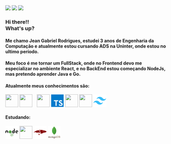 <div style="display: inline-block" style="margin-left: 50px">
<a href="https://www.linkedin.com/in/jean-gabriel-rodrigues-53b76a265/"><img src="https://img.shields.io/badge/LinkedIn-0077B5?style=for-the-badge&logo=linkedin&logoColor=white"/></a>
<a linktype="email" href="mailto:gbrodrigues154+github@gmail.com"><img src="https://img.shields.io/badge/Gmail-D14836?style=for-the-badge&logo=gmail&logoColor=white"/></a>
<a href="https://wa.me/5541991883115"><img src="https://img.shields.io/badge/WhatsApp-25D366?style=for-the-badge&logo=whatsapp&logoColor=white"/></a>
</div>

### Hi there!!<br>What's up?
#### Me chamo Jean Gabriel Rodrigues, estudei 3 anos de Engenharia da Computação e atualmente estou cursando ADS na Uninter, onde estou no ultimo período.
#### Meu foco é me tornar um FullStack, onde no Frontend devo me especializar no ambiente React, e no BackEnd estou começando NodeJs, mas pretendo aprender Java e Go.

#### Atualmente meus conhecimentos são:
<div style="display: inline-block">
  <img height="40" width="40" src="https://cdn.jsdelivr.net/gh/devicons/devicon/icons/html5/html5-original.svg" />
  <img height="40" width="40" src="https://cdn.jsdelivr.net/gh/devicons/devicon/icons/css3/css3-original.svg" />
  <img height="40" width="40" style="margin-left:10px;" src="https://cdn.jsdelivr.net/gh/devicons/devicon/icons/javascript/javascript-original.svg" />
  <img height="40" width="40"src="https://raw.githubusercontent.com/devicons/devicon/refs/heads/master/icons/typescript/typescript-original.svg" />
  <img height="40" width="40"src="https://cdn.jsdelivr.net/gh/devicons/devicon/icons/react/react-original.svg" />
  <img height="40" width="40" src="https://img.icons8.com/?size=100&id=r2OarXWQc7B6&format=png&color=FFFFFF" /> 
  <img height="40" width="40" src="https://raw.githubusercontent.com/devicons/devicon/refs/heads/master/icons/tailwindcss/tailwindcss-original.svg" /> 
  </div> 

#### Estudando:
<div style="display: inline-block">
  <img height="40" width="40"src="https://raw.githubusercontent.com/devicons/devicon/refs/heads/master/icons/nodejs/nodejs-original-wordmark.svg" />
  <img height="40" width="40"src="https://img.icons8.com/?size=100&id=9Gfx4Dfxl0JK&format=png&color=000000" />
  <img height="40" width="40"src="https://raw.githubusercontent.com/devicons/devicon/refs/heads/master/icons/mongoose/mongoose-original.svg" />
  <img height="40" width="40"src="https://raw.githubusercontent.com/devicons/devicon/refs/heads/master/icons/mongodb/mongodb-original-wordmark.svg" />
</div>






